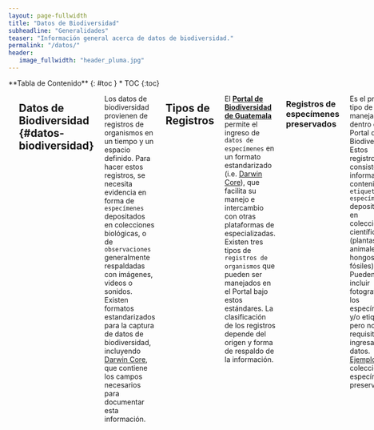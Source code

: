 ```yaml
---
layout: page-fullwidth
title: "Datos de Biodiversidad"
subheadline: "Generalidades"
teaser: "Información general acerca de datos de biodiversidad."
permalink: "/datos/"
header:
   image_fullwidth: "header_pluma.jpg"
---
```


<div class="row">
<div class="medium-4 medium-push-8 columns" markdown="1">
<div class="panel radius" markdown="1">
**Tabla de Contenido**
{: #toc }
*  TOC
{:toc}
</div>
</div><!-- /.medium-4.columns -->

<div class="medium-8 medium-pull-4 columns" markdown="1">

---

## Datos de Biodiversidad   {#datos-biodiversidad}

Los datos de biodiversidad provienen de registros de organismos en un tiempo y un espacio definido. Para hacer estos registros, se necesita evidencia en forma de `especímenes` depositados en colecciones biológicas, o de `observaciones` generalmente respaldadas con imágenes, videos o sonidos. Existen formatos estandarizados para la captura de datos de biodiversidad, incluyendo [Darwin Core](https://www.tdwg.org/standards/dwc/), que contiene los campos necesarios para documentar esta información.    

## Tipos de Registros
El [**Portal de Biodiversidad de Guatemala**](https://biodiversidad.gt) permite el ingreso de `datos de especímenes` en un formato estandarizado (i.e. [Darwin Core](https://dwc.tdwg.org/)), que facilita su manejo e intercambio con otras plataformas de especializadas. Existen tres tipos de `registros de organismos` que pueden ser manejados en el Portal bajo estos estándares. La clasificación de los registros depende del origen y forma de respaldo de la información.

### Registros de especímenes preservados

Es el principal tipo de datos manejados dentro del Portal de Biodiversidad. Estos registros consisten en información contenida en `etiquetas de especímenes` depositados en colecciones científicas (plantas, animales, hongos, fósiles). Pueden incluir fotografías de los especímenes y/o etiquetas, pero no es requisito para ingresar los datos. [Ejemplo](https://biodiversidad.gt/portal/collections/misc/collprofiles.php?collid=16) de colección de especímenes preservados.

[![image](https://github.com/biodiversidadgt/docs/assets/69399374/d1754118-980e-44c2-b719-2be3575d2eac)
](https://biodiversidad.gt/portal/collections/individual/index.php?occid=8126&clid=0)
Fotografía: Julio Ayala. Colección de Artrópodos UVGC.

### Registros de especímenes vivos

Similares a los registros de especímenes preservados, pero la información proviene de `ejemplares vivos` en colecciones institucionales. Un ejemplo son los jardines botánicos que contienen ejemplares vivos de plantas. Requieren evidencia fotográfica.

### Registros de observaciones

Se refiere a registros esporádicos, realizados al observar un organismo en estado silvestre. Requieren de evidencia fotográfica, ya que los organismos no son capturados. Actualmente, Symbiota no maneja otro tipo de archivos multimedia como videos o sonidos. [Ejemplo](https://biodiversidad.gt/portal/collections/misc/collprofiles.php?collid=8) de colección de especímenes vivos.

[![image](https://github.com/biodiversidadgt/docs/assets/69399374/0c493177-cf6d-4f84-bee1-e601a093df33)
](https://biodiversidad.gt/portal/collections/individual/index.php?occid=7672&clid=0)
Fotografía: María José Chang. Colección Fotográfica UVGF.

---

## Tipos de Perfiles Virtuales   {#perfiles}

El Portal de Biodiversidad de Guatemala permite la generación de perfiles virtuales individuales para el manejo independiente de colecciones. Cada perfil cuenta con un formulario y herramientas especializadas para el ingreso y manejo de datos, así como opciones de configuración que va a permitir distintos niveles de acceso, para una eficiente organización de las tareas de digitalización por parte de encargados, investigadores y estudiantes. 

[![PerfilUSCG](https://github.com/biodiversidadgt/docs/assets/69399374/070a86f6-2d7f-4703-a0f3-80a58b76ca83)
](https://biodiversidad.gt/portal/collections/misc/collprofiles.php?collid=69)
`Perfil virtual de la Colección de Hongos del Herbario USCG CECON de la USAC.`

Existen dos tipos de perfiles virtuales que pueden ser solicitados en el Portal de Biodiversidad, dependiendo del manejo que se le quiera dar a los datos.

### Perfiles en vivo

Los perfiles en vivo van a permitir el `manejo directo de los datos` dentro del Portal de Biodiversidad. Los administradores de estos perfiles tienen acceso a todas las herramientas de edición disponibles dentro del Portal de Biodiversidad. Todas las colecciones de instituciones guatemaltecas manejadas actualmente en el Portal de Biodiversidad poseen perfiles de manejo en vivo. [Ejemplo](https://biodiversidad.gt/portal/collections/misc/collprofiles.php?collid=21) de colección manejada en vivo.

### Perfiles snapshot

Los perfiles snapshot (imágenes) van a ser `copias de bases de datos existentes` en otras plataformas, y sólo van a permitir la publicación de los datos en el Portal, sin posibilidad de realizar ediciones. Los curadores que prefieren este tipo de perfiles, ya cuentan con un sistema de manejo de colecciones local. Los perfiles de instituciones extranjeras y los perfiles de observaciones de iNaturalist, cuentan con un manejo externo y únicamente se cuenta con perfiles snapshot en el Portal de Biodiversidad. [Ejemplo](https://biodiversidad.gt/portal/collections/misc/collprofiles.php?collid=56) de colección snapshot.

---

## Tipos de Permisos en los Perfiles Virtuales

Únicamente los curadores pueden solicitar la generación de un perfil de colección, y son agregados automáticamente como administradores del perfil. Sin embargo, existe la posibilidad de agregar más usuarios en los perfiles, con distintos tipo de acceso.

### Administradores del perfil

Tienen acceso a todas las funciones de ingreso y edición de datos. Los administradores, además, pueden otorgar permisos a otros usuarios, eliminar registros, y editar la información de la colección.

![PerfilUSCGadmin](https://github.com/biodiversidadgt/docs/assets/69399374/c932cb52-d917-4b1a-81d2-c84ea322d5e8)
Perfil virtual visto por un administrador, con todas las herramientas activadas.

### Editores del perfil

Tienen acceso a todas las funciones de ingreso y edición de datos. No pueden otorgar permisos a otros usuarios, ni editar la información de la colección.

![PerfilUSCGeditor](https://github.com/biodiversidadgt/docs/assets/69399374/f1956e6f-9d5e-4c63-af79-025071df11ca)
Perfil virtual visto por un editor, únicamente con el panel respectivo activado.

---

## Solicitar un Perfil Virtual en el Portal de Biodiversidad

Los curadores o encargados de las colecciones pueden solicitar uno o varios perfiles virtuales para sus colecciones, una vez hayan evaluado el tipo de datos que poseen (i.e. especímenes u observaciones) y el tipo de manejo que quieren utilizar (i.e. manejo en vivo o snapshot).

Con una [cuenta activa](https://biodiversidad.gt/portal/profile/newprofile.php), los curadores pueden solicitar la creación del perfil de la colección a los [administradores del portal](https://biodiversidadgt.github.io/docs/contactos/), enviando la siguiente información:

- Nombre y acrónimo de la universidad o institución.
- Nombre, acrónimo y descripción de la colección.
- Nombre y contacto del curador.
- Tipo de perfil que desea generar (manejo directo o snapshot).
- Tipo de registros que desea manejar (especímenes u observaciones).
- Una vez generado el perfil, el solicitante será añadido como administrador del perfil y podrá iniciar con el ingreso de datos.

</div><!-- /.medium-8.columns -->
</div><!-- /.row -->
